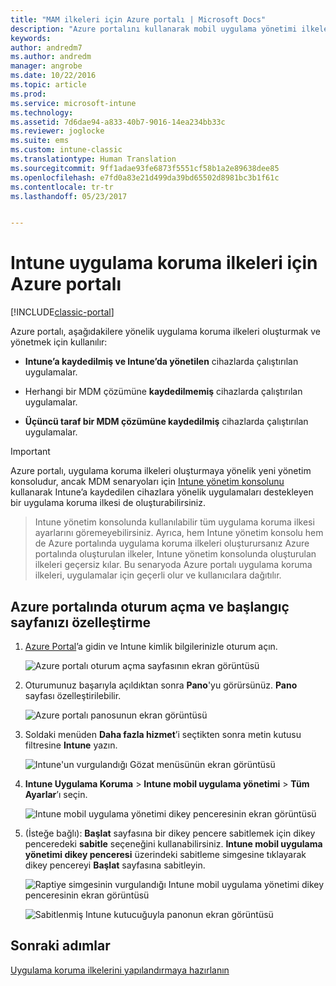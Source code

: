 ```yaml
---
title: "MAM ilkeleri için Azure portalı | Microsoft Docs"
description: "Azure portalını kullanarak mobil uygulama yönetimi ilkeleri oluşturun. Burada oluşturduğunuz ilkeler, Intune’da kaydı olan veya olmayan cihazlara uygulanabilir."
keywords: 
author: andredm7
ms.author: andredm
manager: angrobe
ms.date: 10/22/2016
ms.topic: article
ms.prod: 
ms.service: microsoft-intune
ms.technology: 
ms.assetid: 7d6dae94-a833-40b7-9016-14ea234bb33c
ms.reviewer: joglocke
ms.suite: ems
ms.custom: intune-classic
ms.translationtype: Human Translation
ms.sourcegitcommit: 9ff1adae93fe6873f5551cf58b1a2e89638dee85
ms.openlocfilehash: e7fd0a83e21d499da39bd65502d8981bc3b1f61c
ms.contentlocale: tr-tr
ms.lasthandoff: 05/23/2017


---
```


# <a name="azure-portal-for-intune-app-protection-policies"></a>Intune uygulama koruma ilkeleri için Azure portalı

[!INCLUDE[classic-portal](../includes/classic-portal.md)]

Azure portalı, aşağıdakilere yönelik uygulama koruma ilkeleri oluşturmak ve yönetmek için kullanılır:

- **Intune’a kaydedilmiş ve Intune’da yönetilen** cihazlarda çalıştırılan uygulamalar.

- Herhangi bir MDM çözümüne **kaydedilmemiş** cihazlarda çalıştırılan uygulamalar.
- **Üçüncü taraf bir MDM çözümüne kaydedilmiş** cihazlarda çalıştırılan uygulamalar.

>[!IMPORTANT]
> Azure portalı, uygulama koruma ilkeleri oluşturmaya yönelik yeni yönetim konsoludur, ancak MDM senaryoları için [Intune yönetim konsolunu](configure-and-deploy-mobile-application-management-policies-in-the-microsoft-intune-console.md) kullanarak Intune’a kaydedilen cihazlara yönelik uygulamaları destekleyen bir uygulama koruma ilkesi de oluşturabilirsiniz.

> Intune yönetim konsolunda kullanılabilir tüm uygulama koruma ilkesi ayarlarını göremeyebilirsiniz. Ayrıca, hem Intune yönetim konsolu hem de Azure portalında uygulama koruma ilkeleri oluşturursanız Azure portalında oluşturulan ilkeler, Intune yönetim konsolunda oluşturulan ilkeleri geçersiz kılar. Bu senaryoda Azure portalı uygulama koruma ilkeleri, uygulamalar için geçerli olur ve kullanıcılara dağıtılır.


## <a name="sign-in-to-the-azure-portal-and-customize-your-start-page"></a>Azure portalında oturum açma ve başlangıç sayfanızı özelleştirme

1.  [Azure Portal](https://portal.azure.com)’a gidin ve Intune kimlik bilgilerinizle oturum açın.

    ![Azure portalı oturum açma sayfasının ekran görüntüsü](../media/AppManagement/AzurePortal_MAMSigninPage.png)

2.  Oturumunuz başarıyla açıldıktan sonra **Pano**'yu görürsünüz. **Pano** sayfası özelleştirilebilir.

    ![Azure portalı panosunun ekran görüntüsü](../media/AppManagement/AzurePortal_MAMStartboard_NoMAM.png)

3.  Soldaki menüden **Daha fazla hizmet**’i seçtikten sonra metin kutusu filtresine **Intune** yazın.

    ![Intune'un vurgulandığı Gözat menüsünün ekran görüntüsü](../media/AppManagement/MAM-Azure-Portal-1.png)

4.  **Intune Uygulama Koruma** > **Intune mobil uygulama yönetimi** > **Tüm Ayarlar**’ı seçin.

    ![Intune mobil uygulama yönetimi dikey penceresinin ekran görüntüsü](../media/AppManagement/MAM-Azure-Portal-2.png)

5. (İsteğe bağlı): **Başlat** sayfasına bir dikey pencere sabitlemek için dikey penceredeki **sabitle** seçeneğini kullanabilirsiniz. **Intune mobil uygulama yönetimi dikey penceresi** üzerindeki sabitleme simgesine tıklayarak dikey pencereyi **Başlat** sayfasına sabitleyin.

    ![Raptiye simgesinin vurgulandığı Intune mobil uygulama yönetimi dikey penceresinin ekran görüntüsü](../media/AppManagement/AzurePortal_MAM_PinBladeAction.png)

    ![Sabitlenmiş Intune kutucuğuyla panonun ekran görüntüsü](../media/AppManagement/AzurePortal_MAM_Startboard_withMAM.png)

## <a name="next-steps"></a>Sonraki adımlar
[Uygulama koruma ilkelerini yapılandırmaya hazırlanın](get-ready-to-configure-mobile-app-management-policies-with-microsoft-intune.md)

